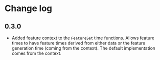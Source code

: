 Change log
==========

## 0.3.0
- Added feature context to the `FeatureSet` time functions. Allows
 feature times to have feature times derived from either data or
 the feature generation time (coming from the context). The default
 implementation comes from the context.
